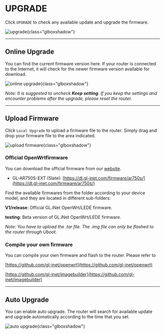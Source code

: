 # UPGRADE

Click `UPGRADE` to check any available update and upgrade the firmware.

![upgrade](https://static.gl-inet.com/docs/en/3/setup/slate/upgrade/firmware.jpg){class="glboxshadow"}



---

## Online Upgrade

You can find the current firmware version here. If your router is connected to the Internet, it will check for the newer firmware version available for download.

![online upgrade](https://static.gl-inet.com/docs/en/3/setup/slate/upgrade/firmware1.jpg){class="glboxshadow"}



*Note: It is suggested to uncheck **Keep setting**. If you keep the settings and encounter problems after the upgrade, please reset the router.*



---

## Upload Firmware

Click `Local Upgrade` to upload a firmware file to the router. Simply drag and drop your firmware file to the area indicated.

![upload firmware](https://static.gl-inet.com/docs/en/3/setup/slate/upgrade/firmware2.jpg){class="glboxshadow"}



### Official OpenWrtfirmware

You can download the official firmware from our [website](https://dl.gl-inet.com/firmware/). 

- GL-AR750S-EXT (Slate): [https://dl.gl-inet.com/firmware/ar750s/](https://dl.gl-inet.com/firmware/ar750s/)

Find the available firmwares from the folder according to your device model, and they are located in different sub-folders:

**V1/release**: Official GL.iNet OpenWrt/LEDE firmware.

**testing**: Beta version of GL.iNet OpenWrt/LEDE firmware.

*Note:  You have to upload the .tar file.  The .img file can only be flashed to the router through Uboot.*



### Compile your own firmware

You can compile your own firmware and flash to the router. Please refer to 

[https://github.com/gl-inet/openwrt](https://github.com/gl-inet/openwrt)

[https://github.com/gl-inet/imagebuilder](https://github.com/gl-inet/imagebuilder)

---

## Auto Upgrade

You can enable auto upgrade. The router will search for available update and upgrade automatically according to the time that you set.

![auto upgrade](https://static.gl-inet.com/docs/en/3/setup/slate/upgrade/firmware3.jpg){class="glboxshadow"}
